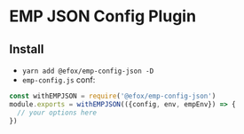 # EMP JSON Config Plugin

## Install

- `yarn add @efox/emp-config-json -D`
- `emp-config.js` conf:

```javascript
const withEMPJSON = require('@efox/emp-config-json')
module.exports = withEMPJSON(({config, env, empEnv}) => {
  // your options here
})
```
```
